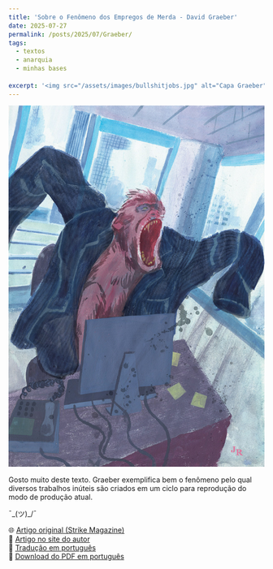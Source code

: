```yaml
---
title: 'Sobre o Fenômeno dos Empregos de Merda - David Graeber'
date: 2025-07-27
permalink: /posts/2025/07/Graeber/
tags:
  - textos
  - anarquia
  - minhas bases

excerpt: '<img src="/assets/images/bullshitjobs.jpg" alt="Capa Graeber"><br>David Graeber analisa como empregos sem propósito real se tornaram parte essencial da reprodução do sistema econômico atual.'
---
```


![Capa do texto de David Graeber](/assets/images/bullshitjobs.jpg)

Gosto muito deste texto. Graeber exemplifica bem o fenômeno pelo qual diversos trabalhos inúteis são criados em um ciclo para reprodução do modo de produção atual.


¯\_(ツ)_/¯


🌐 [Artigo original (Strike Magazine)](https://strikemag.org/bullshit-jobs/)  
🔗 [Artigo no site do autor](https://davidgraeber.org/articles/on-the-phenomenon-of-bullshit-jobs-a-work-rant/)  
📘 [Tradução em português](https://umaincertaantropologia.org/2014/01/15/david-graeber-sobre-o-fenomeno-dos-empregos-de-merda/)  
📄 [Download do PDF em português](/assets/pdfs/graeber_empregos_de_merda.pdf.pdf)